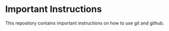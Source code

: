 # Important Instructions
This repository contains important instructions on how to use git and github.
